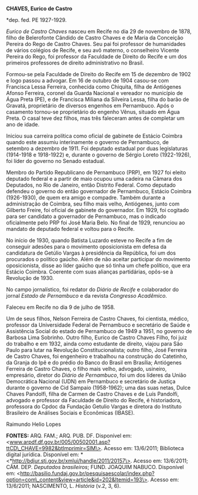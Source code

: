 **CHAVES, Eurico de Castro**

\*dep. fed. PE 1927-1929.

*Eurico de Castro Chaves* nasceu em Recife no dia 29 de novembro de
1878, filho de Belerofonte Cândido de Castro Chaves e de Maria da
Conceição Pereira do Rego de Castro Chaves. Seu pai foi professor de
humanidades de vários colégios de Recife, e seu avô materno, o
conselheiro Vicente Pereira do Rego, foi professor da Faculdade de
Direito do Recife e um dos primeiros professores de direito
administrativo no Brasil.

Formou-se pela Faculdade de Direito do Recife em 15 de dezembro de 1902
e logo passou a advogar. Em 16 de outubro de 1904 casou-se com Francisca
Lessa Ferreira, conhecida como Chiquita, filha de Antiógenes Afonso
Ferreira, coronel da Guarda Nacional e vereador no município de Água
Preta (PE), e de Francisca Miliana da Silveira Lessa, filha do barão de
Gravatá, proprietário de diversos engenhos em Pernambuco. Após o
casamento tornou-se proprietário do engenho Vênus, situado em Água
Preta. O casal teve dez filhos, mas três faleceram antes de completar um
ano de idade.

Iniciou sua carreira política como oficial de gabinete de Estácio
Coimbra quando este assumiu interinamente o governo de Pernambuco, de
setembro a dezembro de 1911. Foi deputado estadual por duas legislaturas
(1914-1918 e 1918-1922) e, durante o governo de Sérgio Loreto
(1922-1926), foi líder do governo no Senado estadual.

Membro do Partido Republicano de Pernambuco (PRP), em 1927 foi eleito
deputado federal e a partir de maio ocupou uma cadeira na Câmara dos
Deputados, no Rio de Janeiro, então Distrito Federal. Como deputado
defendeu o governo do então governador de Pernambuco, Estácio Coimbra
(1926-1930), de quem era amigo e compadre. Também durante a
administração de Coimbra, seu filho mais velho, Antiógenes, junto com
Gilberto Freire, foi oficial de gabinete do governador. Em 1929, foi
cogitado para ser candidato a governador de Pernambuco, mas o indicado
oficialmente pelo PRP foi José Maria Belo. No final de 1929, renunciou
ao mandato de deputado federal e voltou para o Recife.

No início de 1930, quando Batista Luzardo esteve no Recife a fim de
conseguir adesões para o movimento oposicionista em defesa da
candidatura de Getúlio Vargas à presidência da República, foi um dos
procurados o político gaúcho. Além de não aceitar participar do
movimento oposicionista, disse ao líder gaúcho que só tinha um chefe
político, que era Estácio Coimbra. Coerente com suas alianças
partidárias, opôs-se à Revolução de 1930.

No campo jornalístico, foi redator do *Diário de Recife* e colaborador
do jornal *Estado de Pernambuco* e da revista *Congresso Acadêmico*.

Faleceu em Recife no dia 9 de julho de 1958.

Um de seus filhos, Nelson Ferreira de Castro Chaves, foi cientista,
médico, professor da Universidade Federal de Pernambuco e secretário de
Saúde e Assistência Social do estado de Pernambuco de 1949 a 1951, no
governo de Barbosa Lima Sobrinho. Outro filho, Eurico de Castro Chaves
Filho, foi juiz do trabalho e em 1932, ainda como estudante de direito,
viajou para São Paulo para lutar na Revolução Constitucionalista; outro
filho, José Ferreira de Castro Chaves, foi engenheiro e trabalhou na
construção do Catetinho, da Granja do Ipê e do prédio do Banco do Brasil
em Brasília; Antiógenes Ferreira de Castro Chaves, o filho mais velho,
advogado, usineiro, empresário, diretor do *Diário de Pernambuco*, foi
um dos líderes da União Democrática Nacional (UDN) em Pernambuco e
secretário de Justiça durante o governo de Cid Sampaio (1958-1962); uma
das suas netas, Dulce Chaves Pandolfi, filha de Carmen de Castro Chaves
e de Luís Pandolfi, advogado e professor da Faculdade de Direito do
Recife, é historiadora, professora do Cpdoc da Fundação Getulio Vargas e
diretora do Instituto Brasileiro de Análises Sociais e Econômicas
(IBASE).

Raimundo Helio Lopes

**FONTES:** ARQ. FAM.; ARQ. PUB. DF. Disponível em:
\<www.arpdf.df.gov.br/005/00502001.asp?ttCD\_CHAVE=9982&btImprimir=SIM\>.
Acesso em: 13/6/2011; Biblioteca digital jurídica. Disponível em:
*\<*http://bdjur.stj.gov.br/xmlui/handle/2011/20157\>. Acesso em:
13/6/2011; CÂM. DEP. *Deputados brasileiros*; FUND. JOAQUIM NABUCO.
Disponível em:
\<http://basilio.fundaj.gov.br/pesquisaescolar/index.php?option=com\_content&view=article&id=202&Itemid=193\>.
Acesso em: 13/6/2011; NASCIMENTO, L. *História* (v.2, 3, 6).
